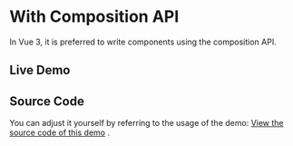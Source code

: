 # With Composition API

In Vue 3, it is preferred to write components using the composition API.

## Live Demo

<WithCompositionAPI />

## Source Code

You can adjust it yourself by referring to the usage of the demo: [View the source code of this demo](https://github.com/chengpeiquan/vue-picture-cropper/tree/main/docs/components/WithCompositionAPI.vue) .

<script setup lang="ts">
import WithCompositionAPI from './components/WithCompositionAPI.vue'
</script>
